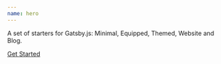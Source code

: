 ```yaml
---
name: hero
---
```


A set of starters for Gatsby.js: Minimal, Equipped, Themed, Website and Blog.

[Get Started](./whats-gatsby-starter-kit/)
